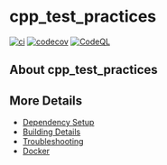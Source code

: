 # cpp_test_practices

[![ci](https://github.com/qc178768/cpp_test_practices/actions/workflows/ci.yml/badge.svg)](https://github.com/qc178768/cpp_test_practices/actions/workflows/ci.yml)
[![codecov](https://codecov.io/gh/qc178768/cpp_test_practices/branch/main/graph/badge.svg)](https://codecov.io/gh/qc178768/cpp_test_practices)
[![CodeQL](https://github.com/qc178768/cpp_test_practices/actions/workflows/codeql-analysis.yml/badge.svg)](https://github.com/qc178768/cpp_test_practices/actions/workflows/codeql-analysis.yml)

## About cpp_test_practices



## More Details

 * [Dependency Setup](README_dependencies.md)
 * [Building Details](README_building.md)
 * [Troubleshooting](README_troubleshooting.md)
 * [Docker](README_docker.md)
